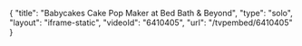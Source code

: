 {
    "title": "Babycakes Cake Pop Maker at Bed Bath & Beyond",
    "type": "solo",
    "layout": "iframe-static",
    "videoId": "6410405",
    "url": "\/tvpembed\/6410405"
}